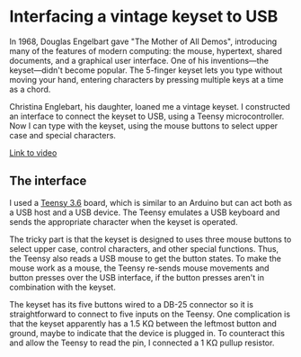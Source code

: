 # Interfacing a vintage keyset to USB

In 1968, Douglas Engelbart gave "The Mother of All Demos", introducing many of the features of modern computing:
the mouse, hypertext, shared documents, and a graphical user interface.
One of his inventions—the keyset—didn't become popular.
The 5-finger keyset lets you type without moving your hand, entering characters by pressing multiple keys at a time as a chord.

Christina Englebart, his daughter, loaned me a vintage keyset.
I constructed an interface to connect the keyset to USB, using a Teensy microcontroller.
Now I can type with the keyset, using the mouse buttons to select upper case and special characters.

[Link to video](https://youtu.be/DpshKBKt_os?si=hEbSdSmSjGin9laS)

## The interface

I used a [Teensy 3.6](https://www.pjrc.com/teensy/index.html) board, which is similar to an Arduino but can act both as a USB host and a USB device. 
The Teensy emulates a USB keyboard and sends the appropriate character when the keyset is operated.

The tricky part is that the keyset is designed to uses three mouse buttons to select upper case, control characters, and other special functions.
Thus, the Teensy also reads a USB mouse to get the button states. To make the mouse work as a mouse, the Teensy re-sends mouse movements and
button presses over the USB interface, if the button presses aren't in combination with the keyset.

The keyset has its five buttons wired to a DB-25 connector so it is straightforward to connect to five inputs on the Teensy.
One complication is that the keyset apparently has a 1.5 KΩ between the leftmost button and ground, maybe to indicate that the device is
plugged in. To counteract this and allow the Teensy to read the pin, I connected a 1 KΩ pullup resistor.
